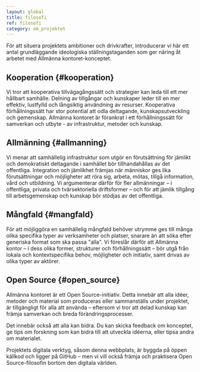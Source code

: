 ```yaml
---
layout: global
title: filosofi
ref: filosofi
category: om_projektet
---
```


För att situera projektets ambitioner och drivkrafter, introducerar vi här ett antal grundläggande ideologiska ställningstaganden som ger näring åt arbetet med Allmänna kontoret-konceptet.

## Kooperation {#kooperation}

Vi tror att kooperativa tillvägagångssätt och strategier kan leda till ett mer hållbart samhälle. Delning av tillgångar och kunskaper leder till en mer effektiv,  lustfylld och långsiktig användning av resurser. Kooperativa förhållningssätt har stor potential att odla deltagande, kunskapsutveckling och gemenskap. Allmänna kontoret är förankrat i ett förhållningssätt för samverkan och utbyte - av infrastruktur, metoder och kunskap.

## Allmänning {#allmanning}

Vi menar att samhällelig infrastruktur som utgör en förutsättning för jämlikt och demokratiskt deltagande i samhället bör tillhandahållas av det offentliga. Integration och jämlikhet främjas när människor ges lika förutsättningar och möjligheter att röra sig, arbeta, mötas, tillgå information, vård och utbildning. Vi argumenterar därför för fler allmänningar – i offentliga, privata och tvärsektoriella driftsformer – och för att jämlik tillgång till arbetsgemenskap och kunskap bör stödjas av det offentliga.

## Mångfald {#mangfald}

För att möjliggöra en samhällelig mångfald behöver utrymme ges till många olika specifika typer av verksamheter och platser, snarare än att söka efter generiska format som ska passa "alla". Vi föreslår därför att Allmänna kontor – i dess olika former, strukturer och förhållningssätt – bör utgå från lokala och kontextspecifika behov, möjligheter och initiativ, samt drivas av olika typer av aktörer.

## Open Source {#open_source}

Allmänna kontoret är ett Open Source-initiativ. Detta innebär att alla idéer, metoder och material som produceras eller sammanställs under projektet, är tillgängligt för alla att använda – eftersom vi tror att delad kunskap kan främja samverkan och breda förändringsprocesser.

Det innebär också att alla kan bidra. Du kan skicka feedback om konceptet, ge tips om forskning som kan bidra till att utveckla idéerna, eller tipsa andra om materialet.

Projektets digitala verktyg, såsom denna webbplats, är byggda på öppen källkod och ligger på GitHub – men vi vill också främja och praktisera Open Source-filosofin bortom den digitala världen.